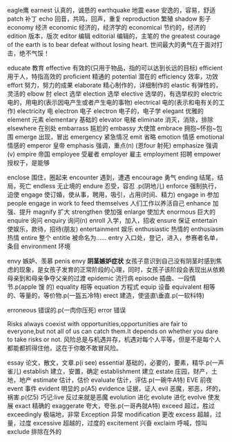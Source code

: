 eagle鹰
earnest 认真的，诚恳的
earthquake 地震
ease 安逸的，容易，舒适  patch 补丁
echo 回音，共鸣，回声，重复 reproduction 繁殖 shadow 影子
economy 经济
economic 经济的，经济学的
economical 节约的，经济的
edition 版本，版次
editor 编辑
editorial 编辑的，主笔的
the greatest courage of the earth is to bear defeat without losing heart.
世间最大的勇气在于面对打击，绝不气馁！

educate 教育
effective 有效的(只用于物品，指的可以达到长远的目标)
efficient 用于人，特指高效的 proficient 精通的 potential 潜在的
efficiency 效率，功效
effort 努力，努力的成果
elaborate 精心制作的，详细制作的
elastic 有弹性的，灵活的
elbow 肘
elect 选举
election 选举
elective 选举的，有选举权的
electric 电的，用电的(表示因电产生或者产生电的事物)
electrical  电的(表示和电有关的工作)
electricity 电
electron 电子
electron 电子的，电子学
elegant 优雅的
element 元素
elementary 基础的
elevator 电梯
eliminate 消灭，消除，排除
elsewhere 在别处
embarrass 尴尬的
embassy 大使馆
embrace 拥抱~怀抱~包围
emerge 出现，冒出
emergency 紧急情况
emit 省略
emotion 情感
emotional 情感的
emperor 皇帝
emphasis 强调，重点(n) (恩four 射死)
emphasize 强调(v)
empire 帝国
employee 受雇者
employer 雇主
employment 招聘
empower 授权于，是能够

enclose 围住，圈起来
encounter 遇到，遭遇
encourage 勇气
ending 结尾，结局，死亡
endless 无止境的
endure 忍受，容忍 .p(阴地儿)
enforce 强制执行，迫使
engage 使订婚，使从事，聘用，吸引，占用(时间、精力) engage in 参加
people engage in work to feed themselves 人们工作以养活自己
enhance 加强、提升 magnify 扩大 strengthen 使加强
enlarge 使加大
enormous 巨大的
enquire 询问 enquiry 询问(n)
enroll 入学，加入，招收
ensure 保证
entertain 使娱乐，款待，招待(朋友)
entertainment 娱乐
enthusiastic 热情的 enthusiasm 热情
entire 整个
entitle 被命名为……
entry 入口处，登记，进入，参赛者名单，条目
environment 环境

envy 嫉妒、羡慕 penis envy **阴茎嫉妒症状** 女孩子意识到自己没有阴茎时感到焦虑的现象，是女孩子发育的正常阶段的心理，同时，女孩子该阶段会表现出从依赖母亲到和母亲争夺父亲的过渡
epidemic 流行病
episode 插曲、一段情节.p(apple 馊 的)
equality 相等
equation 方程式
equip 设备
equivalent 相等的、等量的，等价物.p(一盔五冷特)
erect 建造，使竖直\垂直.p(一软科特)

erroneous 错误的.p(一肉你压死)
error 错误

Risks always coexist with opportunities,opportunities are fair to everyone,but not all of us can catch them.It depends on whether you dare to take risks or not.
风险总是与机遇并存，机遇对每个人平等，但是不是每个人都能都抓得住他，这在于你敢不敢冒风险。

essay 论文，散文，文章.p(i see)
essential 基础的，必要的，要素，精华.p(一声雀儿)
establish 建立，安置，确定
establishment 建立
estate 庄园，财产，土地，地产
estimate 估计，估价
evaluate 估计，评估.p(一碗牛A特)
EVE 前夜
event 事件
evident 明显的.p(A5)
evidence 证据，证人
evil 恶魔，邪恶，坏的，祸害.p(亿5) 巧记:live 反过来就是恶魔
evolution 进化
evolute 进化
evolve 使发展
exact 精确的
exaggerate 夸大，夸张.p(一哥冉就A特)
exceed 超过，胜过
exceedingly 极端地，非常
Exception 异常
modification 更改
excess 超越，过量，过度
excessive 超越的，过度的
excitement 兴奋
exclaim 呼喊，惊叫
exclude 排除在外的